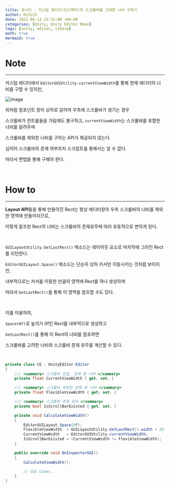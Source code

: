 ```yaml
---
title: 유니티 - 커스텀 에디터(인스펙터)의 스크롤바를 고려한 너비 구하기
author: Rito15
date: 2021-06-13 23:33:00 +09:00
categories: [Unity, Unity Editor Memo]
tags: [unity, editor, csharp]
math: true
mermaid: true
---
```


# Note
---

커스텀 에디터에서 `EditorGUIUtility.currentViewWidth`를 통해 현재 에디터의 너비를 구할 수 있지만,

![image](https://user-images.githubusercontent.com/42164422/121812395-9ca8ab80-cca2-11eb-91e8-1c9f00c26e33.png)

위처럼 컴포넌트 창이 상하로 길어져 우측에 스크롤바가 생기는 경우

스크롤바가 컨트롤들을 가림에도 불구하고, `currentViewWidth`는 스크롤바를 포함한 너비를 알려주며

스크롤바를 제외한 너비를 구하는 API가 제공되지 않는다.

심지어 스크롤바의 존재 여부조차 스크립트를 통해서는 알 수 없다.

따라서 편법을 통해 구해야 한다.

<br>

# How to
---

**Layout API**들을 통해 만들어진 Rect는 항상 에디터창의 우측 스크롤바의 너비를 제외한 영역에 만들어지므로,

이렇게 참조한 Rect의 너비는 스크롤바의 존재유무에 따라 유동적으로 변하게 된다.

<br>

`GUILayoutUtility.GetLastRect()` 메소드는 레이아웃 요소로 마지막에 그려진 Rect를 리턴한다.

`EditorGUILayout.Space()` 메소드는 단순히 상하 커서만 이동시키는 것처럼 보이지만,

내부적으로는 커서를 이동한 만큼의 영역에 Rect를 하나 생성하며

따라서 `GetLastRect()`를 통해 이 영역을 참조할 수도 있다.

<br>

이를 이용하여,

`Space(0f)`로 높이가 0f인 Rect를 내부적으로 생성하고

`GetLastRect()`를 통해 이 Rect의 너비를 참조하면

스크롤바를 고려한 너비와 스크롤바 존재 유무를 계산할 수 있다.

<br>

```cs
private class CE : UnityEditor.Editor
{
    /// <summary> 스크롤바 포함, 전체 뷰 너비 </summary>
    private float CurrentViewWidth { get; set; }

    /// <summary> 스크롤바 제외한 전체 뷰 너비 </summary>
    private float FlexibleViewWidth { get; set; }

    /// <summary> 스크롤바 존재 유무 </summary>
    private bool IsScrollBarExisted { get; set; }

    private void CalculateViewWidth()
    {
        EditorGUILayout.Space(0f);
        FlexibleViewWidth  = GUILayoutUtility.GetLastRect().width + 23f;
        CurrentViewWidth   = EditorGUIUtility.currentViewWidth;
        IsScrollBarExisted = (CurrentViewWidth != FlexibleViewWidth);
    }

    public override void OnInspectorGUI()
    {
        CalculateViewWidth();

        // GUI Codes..
    }
}
```

<br>
